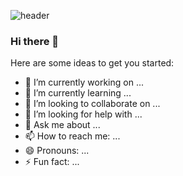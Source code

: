 ![header](https://capsule-render.vercel.app/api?type=slice&color=auto&height=300&section=header&text=KIM%YEONGHWA&fontSize=90&animation=fadeIn)

### Hi there 👋

<!--
**K-moovie/K-moovie** is a ✨ _special_ ✨ repository because its `README.md` (this file) appears on your GitHub profile. -->

Here are some ideas to get you started:

- 🔭 I’m currently working on ...
- 🌱 I’m currently learning ...
- 👯 I’m looking to collaborate on ...
- 🤔 I’m looking for help with ...
- 💬 Ask me about ...
- 📫 How to reach me: ...
- 😄 Pronouns: ...
- ⚡ Fun fact: ...
